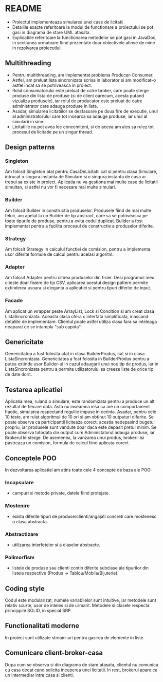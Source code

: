 # README

- Proiectul implementeaza simularea unei case de licitatii.
- Detaliile exacte referitoare la modul de functionare a proiectului se pot gasi in diagrama de stare UML atasata.
- Explicatiile referitoare la functionarea metodelor se pot gasi in JavaDoc, in sectiunea urmatoare fiind prezentate doar obiectivele atinse de mine in rezolvarea proiecutlui.

## Multithreading

  - Pentru multithreading, am implementat problema Producer-Consumer.
  - Astfel, am preluat lista sincronizata scrisa in laborator si am modificat-o astfel incat sa se potriveasca in proiect.
  -  Rolul consumatorului este preluat de catre broker, care poate sterge produse din lista de produse (si de client oarecum, acesta putand vizualiza produsele), iar rolul de producator este preluat de catre administrator care adauga produse in lista.
  - Asadar, simularea licitatiilor se desfasoare pe doua fire de executie, unul al administratorului care tot incearca sa adauge produse, iar unul al simularii in sine.
  -  Licitatiile nu pot avea loc concomitent, si de aceea am ales sa rulez tot procesul de licitatie pe un singur thread.

## Design patterns

### Singleton

  Am folosit Singleton atat pentru CasaDeLicitatii cat si pentru clasa Simulare, intrucat o singura instanta de Simulare si o singura instanta de casa ar trebui sa existe in proiect. Aplicatia nu va gestiona mai multe case de licitatii simultan, si astfel nu vor fi necesare mai multe simulari.

### Builder

  Am folosit Builder in constructia produselor. Produsele fiind de mai multe feluri, am apelat la un Builder de tip abstract, care sa se potriveasca pe toate tipurile de produse, pentru a evita codul duplicat. Builder a fost implementat pentru a facilita procesul de constructie a produselor diferite.

### Strategy

  Am folosit Strategy in calculul functiei de comision, pentru a implementa usor diferite formule de calcul pentru acelasi algoritm.

### Adapter

  Am folosit Adapter pentru citirea produselor din fisier. Desi programul meu citeste doar fisiere de tip CSV, aplicarea acestui design pattern permite extinderea usoara si eleganta a aplicatiei si pentru tipuri diferite de input.

### Facade

  Am aplicat un wrapper peste ArrayList, Lock si Condition si am creat clasa ListaSincronizata. Aceasta clasa ofera o interfata simplificata, mascand detaliile de implementare. Clientul poate astfel utiliza clasa fara sa inteleaga neaparat ce se intampla "sub capota".

## Genericitate

  Genericitatea a fost folosita atat in clasa BuilderProdus, cat si in clasa ListaSincronizata. Genericitatea a fost folosita in BuilderProdus pentru a putea extinde usor Builder-ul in cazul adaugarii unui nou tip de produs, iar in ListaSincronizata pentru a permite utilizatorului sa creeze liste de orice tip de date dorit.

## Testarea aplicatiei

  Aplicatia mea, ruland o simulare, este randomizata pentru a produce un alt rezultat de fiecare data. Asta nu inseamna insa ca are un comportament haotic, simularea respectand regulile impuse in cerinta. Asadar, pentru cele 10 teste, am rulat algoritmul de 10 ori si am obtinut 10 outputuri diferite. Se poate observa ca participantii liciteaza corect, acestia nedepasind bugetul propriu, iar produsele sunt vandute doar daca este depasit pretul minim. Se poate observa totodata din output cum Administatorul adauga produse, iar Brokerul le sterge. De asemenea, la vanzarea unui produs, brokerii isi pastreaza un comision, formula de calcul fiind aplicata corect.

## Conceptele POO

  In dezvoltarea aplicatiei am atins toate cele 4 concepte de baza ale POO:

  ### Incapsulare
  - campuri si metode private, datele fiind protejate.
  ### Mostenire
  - exista diferite tipuri de produse/clienti/angajati concreti care mostenesc o clasa abstracta.
  ### Abstractizare
  - utilizarea interfetelor si a claselor abstracte.
  ### Polimorfism
  - listele de produse sau clienti contin diferite subclase ale tipurilor din listele respective (Produs -> Tablou/Mobila/Bijuterie).

## Coding style

  Codul este modularizat, numele variabilelor sunt intuitive, iar metodele sunt relativ scurte, usor de inteles si de urmarit. Metodele si clasele respecta princippile SOLID, in special SRP.

## Functionalitati moderne

  In proiect sunt utilizate stream-uri pentru gasirea de elemente in liste.

## Comunicare client-broker-casa

  Dupa cum se observa si din diagrama de stare atasata, clientul nu comunica cu casa decat cand solicita inceperea unei licitatii. In rest, brokerul apare ca un intermediar intre casa si clienti.
